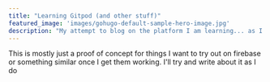```yaml
---
title: "Learning Gitpod (and other stuff)"
featured_image: 'images/gohugo-default-sample-hero-image.jpg'
description: "My attempt to blog on the platform I am learning... as I learn"
---
```

This is mostly just a proof of concept for things I want to try out on firebase or something similar once I get them working.
I'll try and write about it as I do